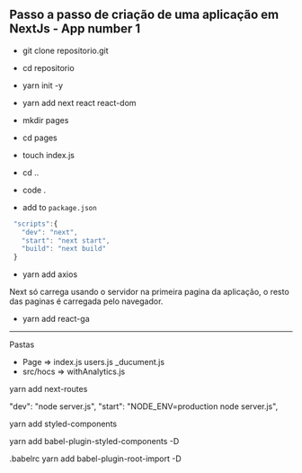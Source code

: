 ## Passo a passo de criação de uma aplicação em NextJs - App number 1

- git clone repositorio.git
- cd repositorio
- yarn init -y
- yarn add next react react-dom
- mkdir pages
- cd pages
- touch index.js
- cd ..
- code .

- add to `package.json`
 ```js
  "scripts":{
    "dev": "next",
    "start": "next start",
    "build": "next build"
  }
```
- yarn add axios

Next só carrega usando o servidor na primeira pagina da aplicação, 
o resto das paginas é carregada pelo navegador.

- yarn add react-ga

---
Pastas 
- Page => index.js users.js _ducument.js
- src/hocs => withAnalytics.js

yarn add next-routes

"dev": "node server.js",
"start": "NODE_ENV=production node server.js",

yarn add styled-components

yarn add babel-plugin-styled-components -D

.babelrc
yarn add babel-plugin-root-import -D

